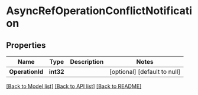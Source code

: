 # AsyncRefOperationConflictNotification

## Properties
Name | Type | Description | Notes
------------ | ------------- | ------------- | -------------
**OperationId** | **int32** |  | [optional] [default to null]

[[Back to Model list]](../README.md#documentation-for-models) [[Back to API list]](../README.md#documentation-for-api-endpoints) [[Back to README]](../README.md)


